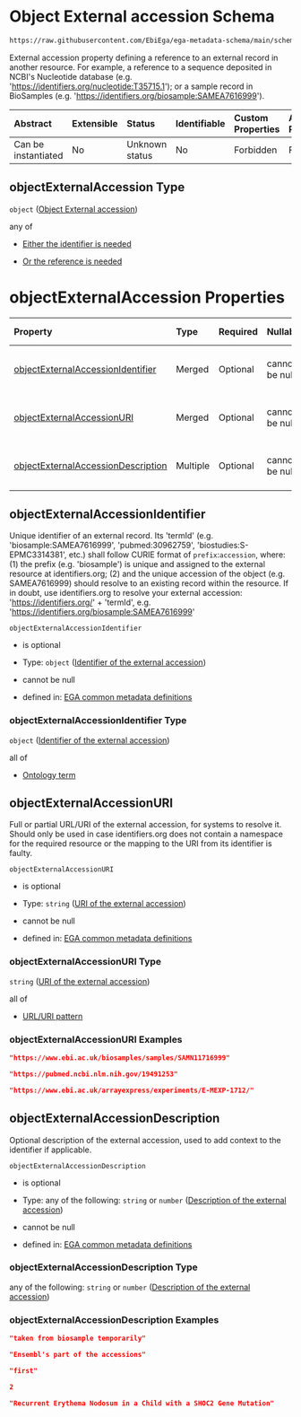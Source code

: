 # Object External accession Schema

```txt
https://raw.githubusercontent.com/EbiEga/ega-metadata-schema/main/schemas/EGA.common-definitions.json#/definitions/objectExternalAccession
```

External accession property defining a reference to an external record in another resource. For example, a reference to a sequence deposited in NCBI's Nucleotide database (e.g. '<https://identifiers.org/nucleotide:T35715.1>'); or a sample record in BioSamples (e.g. '<https://identifiers.org/biosample:SAMEA7616999>').

| Abstract            | Extensible | Status         | Identifiable | Custom Properties | Additional Properties | Access Restrictions | Defined In                                                                                           |
| :------------------ | :--------- | :------------- | :----------- | :---------------- | :-------------------- | :------------------ | :--------------------------------------------------------------------------------------------------- |
| Can be instantiated | No         | Unknown status | No           | Forbidden         | Forbidden             | none                | [EGA.common-definitions.json\*](../../../schemas/EGA.common-definitions.json "open original schema") |

## objectExternalAccession Type

`object` ([Object External accession](ega-12-definitions-object-external-accession.md))

any of

*   [Either the identifier is needed](ega-12-definitions-object-external-accession-anyof-either-the-identifier-is-needed.md "check type definition")

*   [Or the reference is needed](ega-12-definitions-object-external-accession-anyof-or-the-reference-is-needed.md "check type definition")

# objectExternalAccession Properties

| Property                                                                  | Type     | Required | Nullable       | Defined by                                                                                                                                                                                                                                                                                                                     |
| :------------------------------------------------------------------------ | :------- | :------- | :------------- | :----------------------------------------------------------------------------------------------------------------------------------------------------------------------------------------------------------------------------------------------------------------------------------------------------------------------------- |
| [objectExternalAccessionIdentifier](#objectexternalaccessionidentifier)   | Merged   | Optional | cannot be null | [EGA common metadata definitions](ega-12-definitions-object-external-accession-properties-identifier-of-the-external-accession.md "https://raw.githubusercontent.com/EbiEga/ega-metadata-schema/main/schemas/EGA.common-definitions.json#/definitions/objectExternalAccession/properties/objectExternalAccessionIdentifier")   |
| [objectExternalAccessionURI](#objectexternalaccessionuri)                 | Merged   | Optional | cannot be null | [EGA common metadata definitions](ega-12-definitions-object-external-accession-properties-uri-of-the-external-accession.md "https://raw.githubusercontent.com/EbiEga/ega-metadata-schema/main/schemas/EGA.common-definitions.json#/definitions/objectExternalAccession/properties/objectExternalAccessionURI")                 |
| [objectExternalAccessionDescription](#objectexternalaccessiondescription) | Multiple | Optional | cannot be null | [EGA common metadata definitions](ega-12-definitions-object-external-accession-properties-description-of-the-external-accession.md "https://raw.githubusercontent.com/EbiEga/ega-metadata-schema/main/schemas/EGA.common-definitions.json#/definitions/objectExternalAccession/properties/objectExternalAccessionDescription") |

## objectExternalAccessionIdentifier

Unique identifier of an external record. Its 'termId' (e.g. 'biosample:SAMEA7616999', 'pubmed:30962759', 'biostudies:S-EPMC3314381', etc.) shall follow CURIE format of `prefix`:`accession`, where: (1) the prefix (e.g. 'biosample') is unique and assigned to the external resource at identifiers.org; (2) and the unique accession of the object (e.g. SAMEA7616999) should resolve to an existing record within the resource. If in doubt, use identifiers.org to resolve your external accession: '<https://identifiers.org/>' + 'termId', e.g. '<https://identifiers.org/biosample:SAMEA7616999>'

`objectExternalAccessionIdentifier`

*   is optional

*   Type: `object` ([Identifier of the external accession](ega-12-definitions-object-external-accession-properties-identifier-of-the-external-accession.md))

*   cannot be null

*   defined in: [EGA common metadata definitions](ega-12-definitions-object-external-accession-properties-identifier-of-the-external-accession.md "https://raw.githubusercontent.com/EbiEga/ega-metadata-schema/main/schemas/EGA.common-definitions.json#/definitions/objectExternalAccession/properties/objectExternalAccessionIdentifier")

### objectExternalAccessionIdentifier Type

`object` ([Identifier of the external accession](ega-12-definitions-object-external-accession-properties-identifier-of-the-external-accession.md))

all of

*   [Ontology term](ega-12-definitions-ontology-term.md "check type definition")

## objectExternalAccessionURI

Full or partial URL/URI of the external accession, for systems to resolve it. Should only be used in case identifiers.org does not contain a namespace for the required resource or the mapping to the URI from its identifier is faulty.

`objectExternalAccessionURI`

*   is optional

*   Type: `string` ([URI of the external accession](ega-12-definitions-object-external-accession-properties-uri-of-the-external-accession.md))

*   cannot be null

*   defined in: [EGA common metadata definitions](ega-12-definitions-object-external-accession-properties-uri-of-the-external-accession.md "https://raw.githubusercontent.com/EbiEga/ega-metadata-schema/main/schemas/EGA.common-definitions.json#/definitions/objectExternalAccession/properties/objectExternalAccessionURI")

### objectExternalAccessionURI Type

`string` ([URI of the external accession](ega-12-definitions-object-external-accession-properties-uri-of-the-external-accession.md))

all of

*   [URL/URI pattern](ega-12-definitions-object-external-accession-properties-uri-of-the-external-accession-allof-urluri-pattern.md "check type definition")

### objectExternalAccessionURI Examples

```json
"https://www.ebi.ac.uk/biosamples/samples/SAMN11716999"
```

```json
"https://pubmed.ncbi.nlm.nih.gov/19491253"
```

```json
"https://www.ebi.ac.uk/arrayexpress/experiments/E-MEXP-1712/"
```

## objectExternalAccessionDescription

Optional description of the external accession, used to add context to the identifier if applicable.

`objectExternalAccessionDescription`

*   is optional

*   Type: any of the following: `string` or `number` ([Description of the external accession](ega-12-definitions-object-external-accession-properties-description-of-the-external-accession.md))

*   cannot be null

*   defined in: [EGA common metadata definitions](ega-12-definitions-object-external-accession-properties-description-of-the-external-accession.md "https://raw.githubusercontent.com/EbiEga/ega-metadata-schema/main/schemas/EGA.common-definitions.json#/definitions/objectExternalAccession/properties/objectExternalAccessionDescription")

### objectExternalAccessionDescription Type

any of the following: `string` or `number` ([Description of the external accession](ega-12-definitions-object-external-accession-properties-description-of-the-external-accession.md))

### objectExternalAccessionDescription Examples

```json
"taken from biosample temporarily"
```

```json
"Ensembl's part of the accessions"
```

```json
"first"
```

```json
2
```

```json
"Recurrent Erythema Nodosum in a Child with a SHOC2 Gene Mutation"
```
